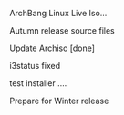 ArchBang Linux Live Iso...

Autumn release source files

Update Archiso [done]

i3status fixed

test installer .... 

Prepare for Winter release
